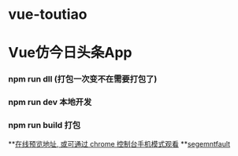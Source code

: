 # vue-toutiao
# Vue仿今日头条App 

### npm run dll (打包一次变不在需要打包了) 

### npm run dev 本地开发 

### npm run build 打包  

**[在线预览地址, 或可通过 chrome 控制台手机模式观看](http://dzblog.cn/cases/vue-toutiao/index.html)
**[segemntfault](https://segmentfault.com/a/1190000013153782?utm_source=index-newest)
